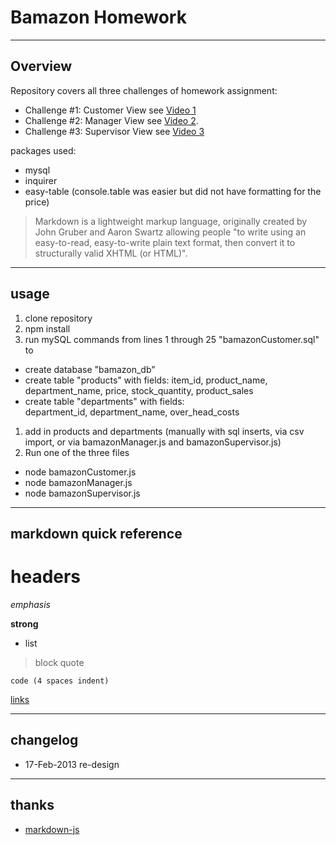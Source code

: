 # Bamazon Homework

----
## Overview
Repository covers all three challenges of homework assignment:

* Challenge #1: Customer View  see [Video 1](http://en.wikipedia.org/wiki/Markdown)
* Challenge #2: Manager View see [Video 2](http://en.wikipedia.org/wiki/Markdown). 
* Challenge #3: Supervisor View see [Video 3](http://en.wikipedia.org/wiki/Markdown)

packages used:

* mysql
* inquirer
* easy-table (console.table was easier but did not have formatting for the price)



> Markdown is a lightweight markup language, originally created by John Gruber and Aaron Swartz allowing people "to write using an easy-to-read, easy-to-write plain text format, then convert it to structurally valid XHTML (or HTML)".

----
## usage
1. clone repository
1. npm install
1. run mySQL commands from lines 1 through 25 "bamazonCustomer.sql" to
  * create database "bamazon_db"
  * create table "products" with fields: item_id, product_name, department_name, price, stock_quantity, product_sales
  * create table "departments" with fields:  
department_id, department_name, over_head_costs

1. add in products and departments (manually with sql inserts, via csv import, or via bamazonManager.js and bamazonSupervisor.js)
1. Run one of the three files
 * node bamazonCustomer.js
 * node bamazonManager.js
 * node bamazonSupervisor.js

----
## markdown quick reference
# headers

*emphasis*

**strong**

* list

>block quote

    code (4 spaces indent)
[links](http://wikipedia.org)

----
## changelog
* 17-Feb-2013 re-design

----
## thanks
* [markdown-js](https://github.com/evilstreak/markdown-js)

